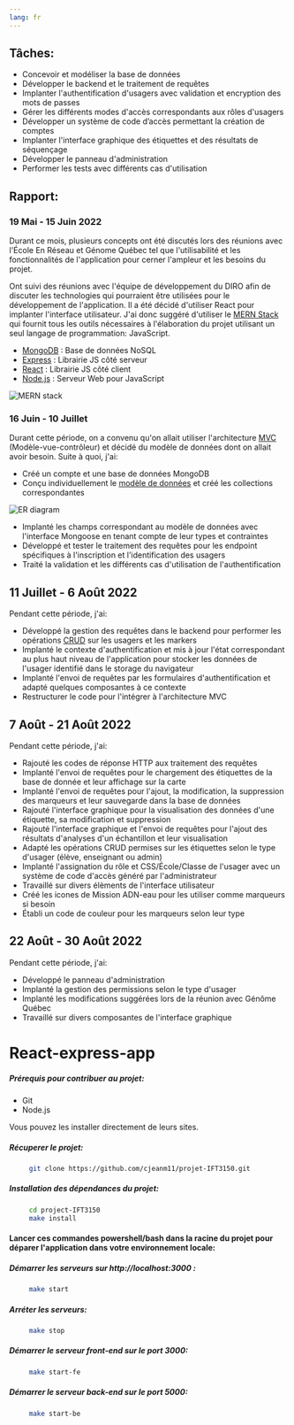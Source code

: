 ```yaml
---
lang: fr
---
```


## Tâches:

- Concevoir et modéliser la base de données
- Développer le backend et le traitement de requêtes
- Implanter l'authentification d'usagers avec validation et encryption des mots de passes
- Gérer les différents modes d'accès correspondants aux rôles d'usagers
- Développer un système de code d’accès permettant la création de comptes
- Implanter l'interface graphique des étiquettes et des résultats de séquençage
- Développer le panneau d'administration
- Performer les tests avec différents cas d'utilisation

## Rapport:

### 19 Mai - 15 Juin 2022

Durant ce mois, plusieurs concepts ont été discutés lors des réunions avec l'École En Réseau et Génome Québec tel que l'utilisabilité et les fonctionnalités de l'application pour cerner l'ampleur et les besoins du projet.

Ont suivi des réunions avec l'équipe de développement du DIRO afin de discuter les technologies qui pourraient être utilisées pour le développement de l'application. Il a été décidé d'utiliser React pour implanter l'interface utilisateur. J'ai donc suggéré d'utiliser le [MERN Stack](https://www.mongodb.com/mern-stack) qui fournit tous les outils nécessaires à l'élaboration du projet utilisant un seul langage de programmation: JavaScript.

- [MongoDB](https://www.mongodb.com/) : Base de données NoSQL
- [Express](https://expressjs.com/) : Librairie JS côté serveur
- [React](https://reactjs.org/) : Librairie JS côté client
- [Node.js](https://nodejs.org/) : Serveur Web pour JavaScript

![MERN stack](https://webimages.mongodb.com/_com_assets/cms/mern-stack-b9q1kbudz0.png?auto=format%2Ccompress)

### 16 Juin - 10 Juillet

Durant cette période, on a convenu qu'on allait utiliser l'architecture [MVC](https://fr.wikipedia.org/wiki/Mod%C3%A8le-vue-contr%C3%B4leur) (Modèle-vue-contrôleur) et décidé du modèle de données dont on allait avoir besoin. Suite à quoi, j'ai:

- Créé un compte et une base de données MongoDB
- Conçu individuellement le [modèle de données](/projet-IFT3150/extra/diagramme.html) et créé les collections correspondantes

![ER diagram](https://i.imgur.com/Z6rUILV.png)

- Implanté les champs correspondant au modèle de données avec l'interface Mongoose en tenant compte de leur types et contraintes
- Développé et tester le traitement des requêtes pour les endpoint spécifiques à l'inscription et l'identification des usagers
- Traité la validation et les différents cas d'utilisation de l'authentification

## 11 Juillet - 6 Août 2022

Pendant cette période, j'ai:

- Développé la gestion des requêtes dans le backend pour performer les opérations [CRUD](https://fr.wikipedia.org/wiki/CRUD) sur les usagers et les markers
- Implanté le contexte d'authentification et mis à jour l'état correspondant au plus haut niveau de l'application pour stocker les données de l'usager identifié dans le storage du navigateur
- Implanté l'envoi de requêtes par les formulaires d'authentification et adapté quelques composantes à ce contexte
- Restructurer le code pour l'intégrer à l'architecture MVC


## 7 Août - 21 Août 2022

Pendant cette période, j'ai:
- Rajouté les codes de réponse HTTP aux traitement des requêtes
- Implanté l'envoi de requêtes pour le chargement des étiquettes de la base de donnée et leur affichage sur la carte
- Implanté l'envoi de requêtes pour l'ajout, la modification, la suppression des marqueurs et leur sauvegarde dans la base de données
- Rajouté l'interface graphique pour la visualisation des données d'une étiquette, sa modification et suppression
- Rajouté l'interface graphique et l'envoi de requêtes pour l'ajout des résultats d'analyses d'un échantillon et leur visualisation
- Adapté les opérations CRUD permises sur les étiquettes selon le type d'usager (élève, enseignant ou admin)
- Implanté l'assignation du rôle et CSS/École/Classe de l'usager avec un système de code d'accès généré par l'administrateur
- Travaillé sur divers élèments de l'interface utilisateur
- Créé les icones de Mission ADN-eau pour les utiliser comme marqueurs si besoin
- Établi un code de couleur pour les marqueurs selon leur type 

## 22 Août - 30 Août 2022

Pendant cette période, j'ai:
- Développé le panneau d'administration
- Implanté la gestion des permissions selon le type d'usager
- Implanté les modifications suggérées lors de la réunion avec Génôme Québec
- Travaillé sur divers composantes de l'interface graphique




# React-express-app

##### Prérequis pour contribuer au projet:
- Git
- Node.js

Vous pouvez les installer directement de leurs sites.

##### Récuperer le projet:
```bash
     git clone https://github.com/cjeanm11/projet-IFT3150.git
```

##### Installation des dépendances du projet:
```bash
     cd project-IFT3150
     make install
```


#### Lancer ces commandes powershell/bash dans la racine du projet pour déparer l'application dans votre environnement locale:

##### Démarrer les serveurs sur http://localhost:3000 :
```bash
     make start
```

##### Arréter les serveurs:
```bash
     make stop
```

##### Démarrer le serveur front-end sur le port 3000:
```bash
     make start-fe
```

##### Démarrer le serveur back-end sur le port 5000:
```bash
     make start-be
```

